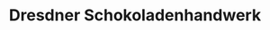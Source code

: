 ---
title: "Dresdner Schokoladenhandwerk"
url: /dresden/dresdner-schokoladenhandwerk/
shop: Schokolade
---